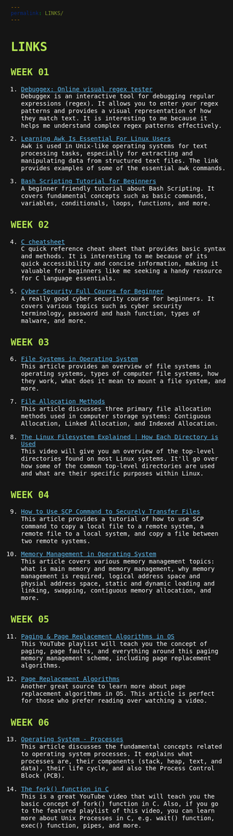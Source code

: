 ```yaml
---
permalink: LINKS/
---
```

<style>
html, *, body {
  background-color: #151515;
  line-height: 120%;
  color: white;
  font-family: monospace, courier;
}
h1,h2{
  color: #b5e853;
}
a {
  color: #63c0f5;
  text-decoration: underline;
}
a:hover {
  color: #c5e1f5;
}
</style>

# LINKS

## WEEK 01

1. [Debuggex: Online visual regex tester](https://www.debuggex.com/)<br>
Debuggex is an interactive tool for debugging regular expressions (regex).
It allows you to enter your regex patterns and provides a visual representation of how they match text.
It is interesting to me because it helps me understand complex regex patterns effectively.

2. [Learning Awk Is Essential For Linux Users](https://youtu.be/9YOZmI-zWok?si=fxTr6k0_zSkJzPw9)<br>
Awk is used in Unix-like operating systems for text processing tasks, especially for extracting and manipulating data from structured text files.
The link provides examples of some of the essential awk commands.

3. [Bash Scripting Tutorial for Beginners](https://youtu.be/tK9Oc6AEnR4?si=WjRdk4IZRvxjRoup)<br>
A beginner friendly tutorial about Bash Scripting. It covers fundamental concepts such as basic commands, variables, conditionals, loops, functions, and more.

## WEEK 02

4. [C cheatsheet](https://quickref.me/c.html)<br>
C quick reference cheat sheet that provides basic syntax and methods. It is interesting to me because of its quick accessibility and concise information,
making it valuable for beginners like me seeking a handy resource for C language essentials.

5. [Cyber Security Full Course for Beginner](https://youtu.be/U_P23SqJaDc?si=BNX2ukur-7Zoq5DY)<br>
A really good cyber security course for beginners. It covers various topics such as cyber security terminology, password and hash function, types of malware, and more.

## WEEK 03

6. [File Systems in Operating System](https://www.freecodecamp.org/news/file-systems-architecture-explained/)<br>
This article provides an overview of file systems in operating systems, types of computer file systems, how they work, what does it mean to mount a file system, and more.

7. [File Allocation Methods](https://www.geeksforgeeks.org/file-allocation-methods/)<br>
This article discusses three primary file allocation methods used in computer storage systems: Contiguous Allocation, Linked Allocation, and Indexed Allocation.

8. [The Linux Filesystem Explained | How Each Directory is Used](https://youtu.be/P0QZnAnsQ4c?si=tBHokisAdSIErisN)<br>
This video will give you an overview of the top-level directories found on most Linux systems. It'll go over how some of the common top-level directories are used and what are their specific purposes within Linux.

## WEEK 04

9. [How to Use SCP Command to Securely Transfer Files](https://linuxize.com/post/how-to-use-scp-command-to-securely-transfer-files/#google_vignette)<br>
This article provides a tutorial of how to use SCP command to copy a local file to a remote system, a remote file to a local system, and copy a file between two remote systems. 

10. [Memory Management in Operating System](https://www.geeksforgeeks.org/memory-management-in-operating-system/)<br>
This article covers various memory management topics: what is main memory and memory management, why memory management is required, logical address space and physial address space, static and dynamic loading and linking, swapping, contiguous memory allocation, and more.

## WEEK 05

11. [Paging & Page Replacement Algorithms in OS](https://youtube.com/playlist?list=PLIY8eNdw5tW-BxRY0yK3fYTYVqytw8qhp&si=-w81shv3xIyPeLlH)<br>
This YouTube playlist will teach you the concept of paging, page faults, and everything around this paging memory management scheme, including page replacement algorithms.

12. [Page Replacement Algorithms](https://www.geeksforgeeks.org/page-replacement-algorithms-in-operating-systems/)<br>Another great source to learn more about page replacement algorithms in OS. This article is perfect for those who prefer reading over watching a video.

## WEEK 06

13. [Operating System - Processes](https://www.tutorialspoint.com/operating_system/os_processes.htm)<br>
This article discusses the fundamental concepts related to operating system processes. It explains what processes are, their components (stack, heap, text, and data), their life cycle, and also the Process Control Block (PCB).

14. [The fork() function in C](https://youtu.be/cex9XrZCU14?si=FlXa_X26n8g6IA1f)<br>
This is a great YouTube video that will teach you the basic concept of fork() function in C. Also, if you go to the featured playlist of this video, you can learn more about Unix Processes in C, e.g. wait() function, exec() function, pipes, and more.
